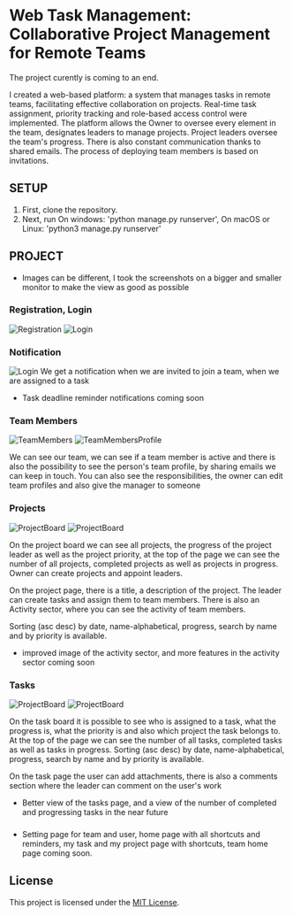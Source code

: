 # Web Task Management: Collaborative Project Management for Remote Teams
The project curently is coming to an end.

I created a web-based platform: a system that manages tasks in remote teams, facilitating effective collaboration on projects. Real-time task assignment, priority tracking and role-based access control were implemented. The platform allows the Owner to oversee every element in the team, designates leaders to manage projects. Project leaders oversee the team's progress. There is also constant communication thanks to shared emails. The process of deploying team members is based on invitations.

## SETUP

1. First, clone the repository.
2. Next, run 
    On windows:
    'python manage.py runserver',
    On macOS or Linux:
    'python3 manage.py runserver'

## PROJECT

- Images can be different, I took the screenshots on a bigger and smaller monitor to make the view as good as possible

### Registration, Login

![Registration](./images/Register.png)
![Login](./images/login.png)


### Notification

![Login](./images/Notification.png)
We get a notification when we are invited to join a team, when we are assigned to a task

- Task deadline reminder notifications coming soon

### Team Members

![TeamMembers](./images/LIST.png)
![TeamMembersProfile](./images/EditProfile.png)

We can see our team, we can see if a team member is active and there is also the possibility to see the person's team profile, by sharing emails we can keep in touch. You can also see the responsibilities, the owner can edit team profiles and also give the manager to someone

### Projects

![ProjectBoard](./images/ProjectBoard.png)
![ProjectBoard](./images/2023-11-13(8).png)

On the project board we can see all projects, the progress of the project leader as well as the project priority, at the top of the page we can see the number of all projects, completed projects as well as projects in progress. 
Owner can create projects and appoint leaders.

On the project page, there is a title, a description of the project. The leader can create tasks and assign them to team members. There is also an Activity sector, where you can see the activity of team members.

Sorting (asc desc) by date, name-alphabetical, progress, search by name and by priority is available.

- improved image of the activity sector, and more features in the activity sector coming soon

### Tasks

![ProjectBoard](./images/TaskBoard.png)
![ProjectBoard](./images/2023-11-13(9).png)

On the task board it is possible to see who is assigned to a task, what the progress is, what the priority is and also which project the task belongs to.
At the top of the page we can see the number of all tasks, completed tasks as well as tasks in progress.
Sorting (asc desc) by date, name-alphabetical, progress, search by name and by priority is available.

On the task page the user can add attachments, there is also a comments section where the leader can comment on the user's work


- Better view of the tasks page, and a view of the number of completed and progressing tasks in the near future

###
- Setting page for team and user, home page with all shortcuts and reminders, my task and my project page with shortcuts, team home page coming soon.

## License

This project is licensed under the [MIT License](LICENSE).